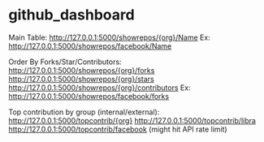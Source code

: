 # github_dashboard

Main Table:
http://127.0.0.1:5000/showrepos/{org}/Name
Ex: http://127.0.0.1:5000/showrepos/facebook/Name

Order By Forks/Star/Contributors:
http://127.0.0.1:5000/showrepos/{org}/forks
http://127.0.0.1:5000/showrepos/{org}/stars
http://127.0.0.1:5000/showrepos/{org}/contributors
Ex: http://127.0.0.1:5000/showrepos/facebook/forks

Top contribution by group (internal/external):
http://127.0.0.1:5000/topcontrib/{org}
http://127.0.0.1:5000/topcontrib/libra
http://127.0.0.1:5000/topcontrib/facebook (might hit API rate limit)
